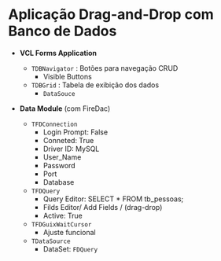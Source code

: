 # Aplicação Drag-and-Drop com Banco de Dados

- **VCL Forms Application**
  - `TDBNavigator` : Botões para navegação CRUD
    - Visible Buttons
  - `TDBGrid` : Tabela de exibição dos dados
    - `DataSouce`

- **Data Module** (com FireDac)
  - `TFDConnection`
    - Login Prompt: False
    - Conneted: True
    - Driver ID: MySQL
    - User_Name
    - Password
    - Port
    - Database
  - `TFDQuery`
    - Query Editor: SELECT * FROM tb_pessoas;
    - Filds Editor/ Add Fields / (drag-drop)
    - Active: True
  - `TFDGuixWaitCursor`
    - Ajuste funcional
  - `TDataSource`
    - DataSet: `FDQuery`

 
